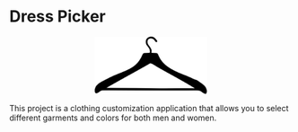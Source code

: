 # Dress Picker

<p align="center">
  <img src="./public/perch.svg" width="200" alt="Imagen de ejemplo">
</p>

This project is a clothing customization application that allows you to select different garments and colors for both men and women.


